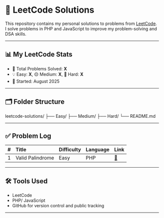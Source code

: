 # 🧠 LeetCode Solutions

This repository contains my personal solutions to problems from [LeetCode](https://leetcode.com/). I solve problems in PHP and JavaScript to improve my problem-solving and DSA skills.

---

## 📊 My LeetCode Stats

- 🔢 Total Problems Solved: **X**
- 💡 Easy: **X**, 🟡 Medium: **X**, 🔴 Hard: **X**
- 📅 Started: August 2025

---

## 🗂️ Folder Structure

leetcode-solutions/
├── Easy/
├── Medium/
├── Hard/
└── README.md

---

## ✅ Problem Log

| # | Title | Difficulty | Language | Link |
|--:|:------|:-----------|:---------|:-----|
| 1 | Valid Palindrome | Easy | PHP | [🔗](https://leetcode.com/problems/valid-palindrome) |

---

## 🛠️ Tools Used

- LeetCode
- PHP/ JavaScript 
- GitHub for version control and public tracking

---